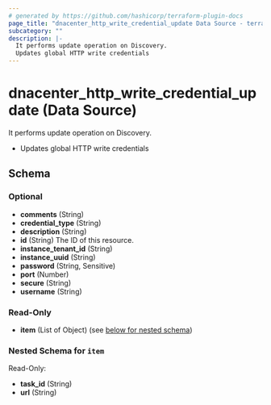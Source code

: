 ```yaml
---
# generated by https://github.com/hashicorp/terraform-plugin-docs
page_title: "dnacenter_http_write_credential_update Data Source - terraform-provider-dnacenter"
subcategory: ""
description: |-
  It performs update operation on Discovery.
  Updates global HTTP write credentials
---
```


# dnacenter_http_write_credential_update (Data Source)

It performs update operation on Discovery.

- Updates global HTTP write credentials



<!-- schema generated by tfplugindocs -->
## Schema

### Optional

- **comments** (String)
- **credential_type** (String)
- **description** (String)
- **id** (String) The ID of this resource.
- **instance_tenant_id** (String)
- **instance_uuid** (String)
- **password** (String, Sensitive)
- **port** (Number)
- **secure** (String)
- **username** (String)

### Read-Only

- **item** (List of Object) (see [below for nested schema](#nestedatt--item))

<a id="nestedatt--item"></a>
### Nested Schema for `item`

Read-Only:

- **task_id** (String)
- **url** (String)


